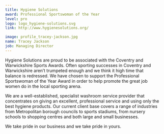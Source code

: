 ```yaml
---
title: Hygiene Solutions
award: Professional Sportswoman of the Year
level: pro
logo: logo_hygiene-solutions.svg
link: http://www.hygienesolutions.org/

image: profile_tracey-jackson.jpg
name: Tracey Jackson
job: Managing Director
---
```


Hygiene Solutions are proud to be associated with the Coventry and Warwickshire Sports Awards. Often sporting successes in Coventry and Warwickshire aren&rsquo;t trumpeted enough and we think it high time that balance is redressed. We have chosen to support the Professional Sportswoman of the Year Award in order to help promote the great job women do in the local sporting arena.

We are a well-established, specialist washroom service provider that concentrates on giving an excellent, professional service and using only the best hygiene products. Our current client base covers a range of industries from Metropolitan borough councils to sports stadiums, from nursery schools to shopping centres and both large and small businesses.

We take pride in our business and we take pride in yours.
